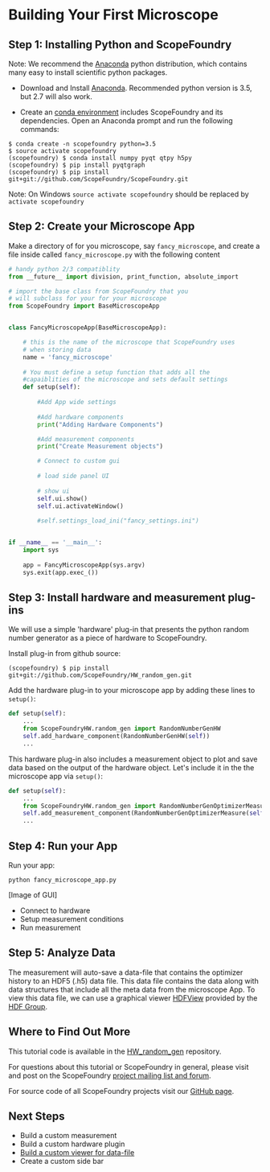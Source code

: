 Building Your First Microscope
==============================


Step 1: Installing Python and ScopeFoundry
------------------------------------------

[anaconda_dl]: (https://www.continuum.io/downloads)

Note: We recommend the [Anaconda][anaconda_dl] python distribution, which contains many easy to install scientific python packages.


* Download and Install [Anaconda][anaconda_dl]. Recommended python version is 3.5, but 2.7 will also work.

* Create an [conda environment](http://conda.pydata.org/docs/using/envs.html) includes ScopeFoundry and its dependencies. Open an Anaconda prompt and run the following commands:

```
$ conda create -n scopefoundry python=3.5
$ source activate scopefoundry
(scopefoundry) $ conda install numpy pyqt qtpy h5py
(scopefoundry) $ pip install pyqtgraph
(scopefoundry) $ pip install git+git://github.com/ScopeFoundry/ScopeFoundry.git
```	

Note: On Windows `source activate scopefoundry` should be replaced by `activate scopefoundry`

Step 2: Create your Microscope App
----------------------------------


Make a directory of for you microscope, say `fancy_microscope`, and create a file inside called `fancy_microscope.py` with the following content

```python
# handy python 2/3 compatiblity
from __future__ import division, print_function, absolute_import

# import the base class from ScopeFoundry that you 
# will subclass for your for your microscope
from ScopeFoundry import BaseMicroscopeApp


class FancyMicroscopeApp(BaseMicroscopeApp):

    # this is the name of the microscope that ScopeFoundry uses 
    # when storing data
    name = 'fancy_microscope'
    
    # You must define a setup function that adds all the 
    #capaiblities of the microscope and sets default settings
    def setup(self):
        
        #Add App wide settings
        
        #Add hardware components
        print("Adding Hardware Components")

        #Add measurement components
        print("Create Measurement objects")

        # Connect to custom gui
        
        # load side panel UI
        
        # show ui
        self.ui.show()
        self.ui.activateWindow()
        
        #self.settings_load_ini("fancy_settings.ini")


if __name__ == '__main__':
    import sys
    
    app = FancyMicroscopeApp(sys.argv)
    sys.exit(app.exec_())
```

Step 3: Install hardware and measurement plug-ins
-------------------------------------------------

We will use a simple 'hardware' plug-in that presents the python random number generator as a piece of hardware to ScopeFoundry.

Install plug-in from github source:
```
(scopefoundry) $ pip install git+git://github.com/ScopeFoundry/HW_random_gen.git
```

Add the hardware plug-in to your microscope app by adding these lines to `setup()`:

```python
def setup(self):
	...
	from ScopeFoundryHW.random_gen import RandomNumberGenHW
 	self.add_hardware_component(RandomNumberGenHW(self))
 	...
```

This hardware plug-in also includes a measurement object to plot and save data based on the output of the hardware object. Let's include it in the the microscope app via `setup()`:

```python
def setup(self):
	...
	from ScopeFoundryHW.random_gen import RandomNumberGenOptimizerMeasure
 	self.add_measurement_component(RandomNumberGenOptimizerMeasure(self))
 	...
```


Step 4: Run your App
---------------------------



Run your app:

```
python fancy_microscope_app.py
```

[Image of GUI]


* Connect to hardware
* Setup measurement conditions
* Run measurement



Step 5: Analyze Data
--------------------

The measurement will auto-save a data-file that contains the optimizer history to an HDF5 (.h5) data file. This data file contains the data along with data structures that include all the meta data from the microscope App. To view this data file, we can use a graphical viewer [HDFView](https://support.hdfgroup.org/products/java/hdfview/) provided by the [HDF Group](https://www.hdfgroup.org/).


## Where to Find Out More

This tutorial code is available in the [HW\_random\_gen](https://github.com/scopefoundry/HW_random_gen/) repository.

For questions about this tutorial or ScopeFoundry in general, please visit and post on the ScopeFoundry [project mailing list and forum](https://groups.google.com/forum/#!forum/scopefoundry).

For source code of all ScopeFoundry projects visit our [GitHub page](https://github.com/scopefoundry/).



Next Steps
----------

* Build a custom measurement
* Build a custom hardware plugin
* [Build a custom viewer for data-file](./databrowser_view_tutorial.html)
* Create a custom side bar
